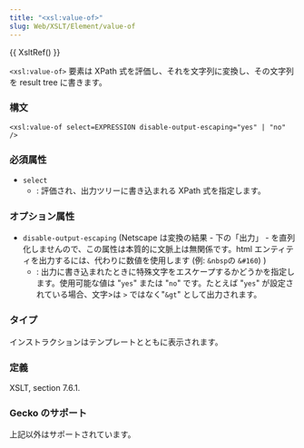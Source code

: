 ```yaml
---
title: "<xsl:value-of>"
slug: Web/XSLT/Element/value-of
---
```

{{ XsltRef() }}

`<xsl:value-of>` 要素は XPath 式を評価し、それを文字列に変換し、その文字列を result tree に書きます。

### 構文

```
<xsl:value-of select=EXPRESSION disable-output-escaping="yes" | "no"  />
```

### 必須属性

- `select`
  - : 評価され、出力ツリーに書き込まれる XPath 式を指定します。

### オプション属性

- `disable-output-escaping` (Netscape は変換の結果 - 下の「出力」 - を直列化しませんので、この属性は本質的に文脈上は無関係です。html エンティティを出力するには、代わりに数値を使用します (例: `&nbsp`の `&#160`) )
  - : 出力に書き込まれたときに特殊文字をエスケープするかどうかを指定します。使用可能な値は "`yes`" または "`no`" です。たとえば "`yes`" が設定されている場合、文字>は `>` ではなく"`&gt`" として出力されます。

### タイプ

インストラクションはテンプレートとともに表示されます。

### 定義

XSLT, section 7.6.1.

### Gecko のサポート

上記以外はサポートされています。

